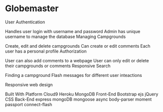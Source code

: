 # Globemaster
User Authentication

Handles user login with username and password
Admin has unique username to manage the database
Managing Campgrounds

Create, edit and delete campgrounds
Can create or edit comments
Each user has a personal profile
Authorization

User can also add comments to a webpage
User can only edit or delete their campgrounds or comments
Responsive Search

Finding a campground
Flash messages for different user inteactions

Responsive web design

Built With
Platform
Cloud9
Heroku
MongoDB
Front-End
Bootstrap
ejs
jQuery
CSS
Back-End
express
mongoDB
mongoose
async
body-parser
moment
passport
connect-flash
